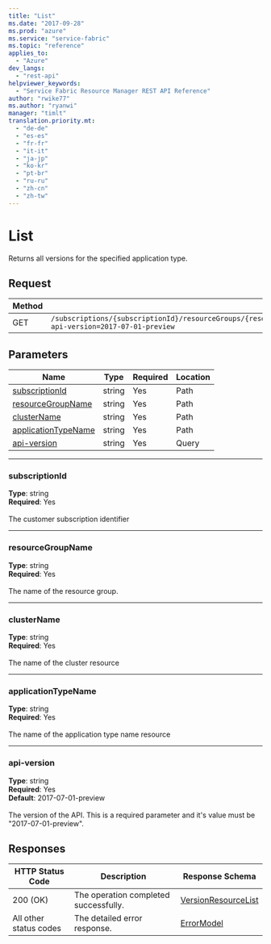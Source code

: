 ```yaml
---
title: "List"
ms.date: "2017-09-28"
ms.prod: "azure"
ms.service: "service-fabric"
ms.topic: "reference"
applies_to: 
  - "Azure"
dev_langs: 
  - "rest-api"
helpviewer_keywords: 
  - "Service Fabric Resource Manager REST API Reference"
author: "rwike77"
ms.author: "ryanwi"
manager: "timlt"
translation.priority.mt: 
  - "de-de"
  - "es-es"
  - "fr-fr"
  - "it-it"
  - "ja-jp"
  - "ko-kr"
  - "pt-br"
  - "ru-ru"
  - "zh-cn"
  - "zh-tw"
---
```

# List


Returns all versions for the specified application type.

## Request
| Method | Request URI |
| ------ | ----------- |
| GET | `/subscriptions/{subscriptionId}/resourceGroups/{resourceGroupName}/providers/Microsoft.ServiceFabric/clusters/{clusterName}/applicationTypes/{applicationTypeName}/versions?api-version=2017-07-01-preview` |


## Parameters
| Name | Type | Required | Location |
| --- | --- | --- | --- |
| [subscriptionId](#subscriptionid) | string | Yes | Path |
| [resourceGroupName](#resourcegroupname) | string | Yes | Path |
| [clusterName](#clustername) | string | Yes | Path |
| [applicationTypeName](#applicationtypename) | string | Yes | Path |
| [api-version](#api-version) | string | Yes | Query |

____
### subscriptionId
__Type__: string <br/>
__Required__: Yes<br/>
<br/>
The customer subscription identifier

____
### resourceGroupName
__Type__: string <br/>
__Required__: Yes<br/>
<br/>
The name of the resource group.

____
### clusterName
__Type__: string <br/>
__Required__: Yes<br/>
<br/>
The name of the cluster resource

____
### applicationTypeName
__Type__: string <br/>
__Required__: Yes<br/>
<br/>
The name of the application type name resource

____
### api-version
__Type__: string <br/>
__Required__: Yes<br/>
__Default__: 2017-07-01-preview <br/>
<br/>
The version of the API. This is a required parameter and it's value must be "2017-07-01-preview".

## Responses

| HTTP Status Code | Description | Response Schema |
| --- | --- | --- |
| 200 (OK) | The operation completed successfully.<br/> | [VersionResourceList](sfrp-2017-07-01-preview-model-versionresourcelist.md) |
| All other status codes | The detailed error response.<br/> | [ErrorModel](sfrp-2017-07-01-preview-model-errormodel.md) |
